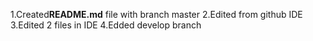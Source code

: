 1.Created**README.md** file with branch master
2.Edited from github IDE
3.Edited 2 files in IDE
4.Edded develop branch
